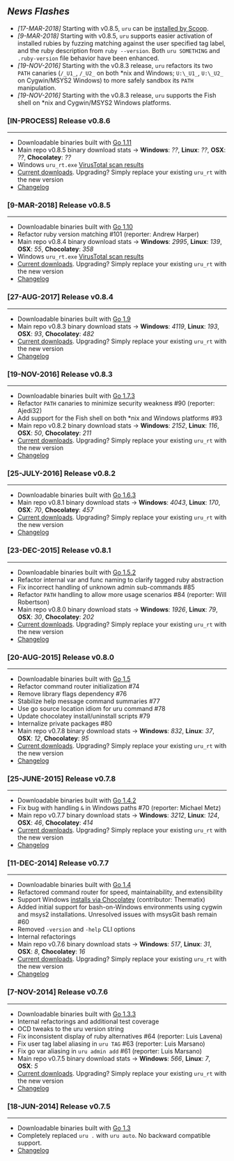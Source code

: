 ## *News Flashes*

* *[17-MAR-2018]* Starting with v0.8.5, `uru` can be [installed by Scoop](https://bitbucket.org/jonforums/uru/wiki/Scoop). 
* *[9-MAR-2018]* Starting with v0.8.5, `uru` supports easier activation of installed rubies by fuzzing matching against the user specified tag label, and the ruby description from `ruby --version`. Both `uru SOMETHING` and `.ruby-version` file behavior have been enhanced.
* *[19-NOV-2016]* Starting with the v0.8.3 release, `uru` refactors its two `PATH` canaries (`/_U1_`, `/_U2_` on both *nix and Windows; `U:\_U1_`, `U:\_U2_` on Cygwin/MSYS2 Windows) to more safely sandbox its `PATH` manipulation.
* *[19-NOV-2016]* Starting with the v0.8.3 release, `uru` supports the Fish shell on *nix and Cygwin/MSYS2 Windows platforms.


### [IN-PROCESS] Release v0.8.6 ###

---
* Downloadable binaries built with [Go 1.11](https://golang.org/doc/go1.11)
* Main repo v0.8.5 binary download stats -> **Windows**: _??_, **Linux**: _??_, **OSX**: _??_, **Chocolatey**: _??_
* Windows `uru_rt.exe` [VirusTotal scan results](https://www.virustotal.com/#/file/4e378a92445d59a40dd63712817f57829cfd8b450cb71f4996210b67f0cc503a/detection)
* [Current downloads](https://bitbucket.org/jonforums/uru/wiki/Downloads). Upgrading? Simply replace your existing `uru_rt` with the new version
* [Changelog](https://bitbucket.org/jonforums/uru/branches/compare/master..v0.8.5~1)


### [9-MAR-2018] Release v0.8.5 ###

---
* Downloadable binaries built with [Go 1.10](https://golang.org/doc/go1.10)
* Refactor ruby version matching #101 (reporter: Andrew Harper)
* Main repo v0.8.4 binary download stats -> **Windows**: _2995_, **Linux**: _139_, **OSX**: _55_, **Chocolatey**: _358_
* Windows `uru_rt.exe` [VirusTotal scan results](https://www.virustotal.com/#/file/4e378a92445d59a40dd63712817f57829cfd8b450cb71f4996210b67f0cc503a/detection)
* [Current downloads](https://bitbucket.org/jonforums/uru/wiki/Downloads). Upgrading? Simply replace your existing `uru_rt` with the new version
* [Changelog](https://bitbucket.org/jonforums/uru/branches/compare/v0.8.5..v0.8.4~1)


### [27-AUG-2017] Release v0.8.4 ###

---
* Downloadable binaries built with [Go 1.9](https://golang.org/doc/go1.9)
* Main repo v0.8.3 binary download stats -> **Windows**: _4119_, **Linux**: _193_, **OSX**: _93_, **Chocolatey**: _482_
* [Current downloads](https://bitbucket.org/jonforums/uru/wiki/Downloads). Upgrading? Simply replace your existing `uru_rt` with the new version
* [Changelog](https://bitbucket.org/jonforums/uru/branches/compare/v0.8.4..v0.8.3~1)


### [19-NOV-2016] Release v0.8.3 ###

---
* Downloadable binaries built with [Go 1.7.3](https://golang.org/doc/devel/release.html#go1.7)
* Refactor `PATH` canaries to minimize security weakness #90 (reporter: Ajedi32)
* Add support for the Fish shell on both *nix and Windows platforms #93
* Main repo v0.8.2 binary download stats -> **Windows**: _2152_, **Linux**: _116_, **OSX**: _50_, **Chocolatey**: _211_
* [Current downloads](https://bitbucket.org/jonforums/uru/wiki/Downloads). Upgrading? Simply replace your existing `uru_rt` with the new version
* [Changelog](https://bitbucket.org/jonforums/uru/branches/compare/v0.8.3..v0.8.2~1)


### [25-JULY-2016] Release v0.8.2 ###

---
* Downloadable binaries built with [Go 1.6.3](https://golang.org/doc/devel/release.html#go1.6)
* Main repo v0.8.1 binary download stats -> **Windows**: _4043_, **Linux**: _170_, **OSX**: _70_, **Chocolatey**: _457_
* [Current downloads](https://bitbucket.org/jonforums/uru/wiki/Downloads). Upgrading? Simply replace your existing `uru_rt` with the new version
* [Changelog](https://bitbucket.org/jonforums/uru/branches/compare/v0.8.2..v0.8.1~1)


### [23-DEC-2015] Release v0.8.1 ###

---

* Downloadable binaries built with [Go 1.5.2](https://golang.org/doc/devel/release.html#go1.5.minor)
* Refactor internal var and func naming to clarify tagged ruby abstraction
* Fix incorrect handling of unknown admin sub-commands #85
* Refactor `PATH` handling to allow more usage scenarios #84 (reporter: Will Robertson)
* Main repo v0.8.0 binary download stats -> **Windows**: _1926_, **Linux**: _79_, **OSX**: _30_, **Chocolatey**: _202_
* [Current downloads](https://bitbucket.org/jonforums/uru/wiki/Downloads). Upgrading? Simply replace your existing `uru_rt` with the new version
* [Changelog](https://bitbucket.org/jonforums/uru/branches/compare/v0.8.1..v0.8.0~1)

### [20-AUG-2015] Release v0.8.0 ###

---

* Downloadable binaries built with [Go 1.5](http://golang.org/doc/go1.5)
* Refactor command router initialization #74
* Remove library flags dependency #76
* Stabilize help message command summaries #77
* Use go source location idiom for uru command #78
* Update chocolatey install/uninstall scripts #79
* Internalize private packages #80
* Main repo v0.7.8 binary download stats -> **Windows**: _832_, **Linux**: _37_, **OSX**: _12_, **Chocolatey**: _95_
* [Current downloads](https://bitbucket.org/jonforums/uru/wiki/Downloads). Upgrading? Simply replace your existing `uru_rt` with the new version
* [Changelog](https://bitbucket.org/jonforums/uru/branches/compare/v0.8.0..v0.7.8~1)

### [25-JUNE-2015] Release v0.7.8 ###

---

* Downloadable binaries built with [Go 1.4.2](http://golang.org/doc/devel/release.html#go1.4.minor)
* Fix bug with handling `&` in Windows paths #70 (reporter: Michael Metz)
* Main repo v0.7.7 binary download stats -> **Windows**: _3212_, **Linux**: _124_, **OSX**: _46_, **Chocolatey**: _414_
* [Current downloads](https://bitbucket.org/jonforums/uru/wiki/Downloads). Upgrading? Simply replace your existing `uru_rt` with the new version
* [Changelog](https://bitbucket.org/jonforums/uru/branches/compare/v0.7.8..v0.7.7~1)

### [11-DEC-2014] Release v0.7.7 ###

---

* Downloadable binaries built with [Go 1.4](https://golang.org/doc/go1.4)
* Refactored command router for speed, maintainability, and extensibility
* Support Windows [installs via Chocolatey](Chocolatey) (contributor: Thermatix)
* Added initial support for bash-on-Windows environments using cygwin and msys2 installations. Unresolved issues with msysGit bash remain #60
* Removed `-version` and `-help` CLI options
* Internal refactorings
* Main repo v0.7.6 binary download stats -> **Windows**: _517_, **Linux**: _31_, **OSX**: _8_, **Chocolatey**: _16_
* [Current downloads](https://bitbucket.org/jonforums/uru/wiki/Downloads). Upgrading? Simply replace your existing `uru_rt` with the new version
* [Changelog](https://bitbucket.org/jonforums/uru/branches/compare/v0.7.7..v0.7.6~1)

### [7-NOV-2014] Release v0.7.6 ###

---

* Downloadable binaries built with [Go 1.3.3](http://golang.org/doc/go1.3)
* Internal refactorings and additional test coverage
* OCD tweaks to the uru version string
* Fix inconsistent display of ruby alternatives #64 (reporter: Luis Lavena)
* Fix user tag label aliasing in `uru TAG` #63 (reporter: Luis Marsano)
* Fix go var aliasing in `uru admin add` #61 (reporter: Luis Marsano)
* Main repo v0.7.5 binary download stats -> **Windows**: _566_, **Linux**: _7_, **OSX**: _5_
* [Current downloads](https://bitbucket.org/jonforums/uru/wiki/Downloads). Upgrading? Simply replace your existing `uru_rt` with the new version
* [Changelog](https://bitbucket.org/jonforums/uru/branches/compare/v0.7.6..v0.7.5~1)


### [18-JUN-2014] Release v0.7.5 ###

---

* Downloadable binaries built with [Go 1.3](http://golang.org/doc/go1.3)
* Completely replaced `uru .` with `uru auto`. No backward compatible support.
* [Changelog](https://bitbucket.org/jonforums/uru/branches/compare/v0.7.5..v0.7.4~1)
